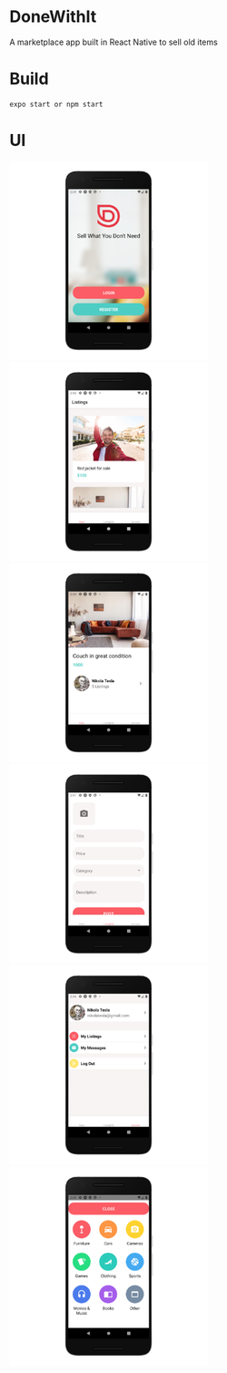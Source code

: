 # DoneWithIt

A marketplace app built in React Native to sell old items

# Build
```
expo start or npm start 
```
###

# UI

<img src="https://github.com/0einstein0/DoneWithIt/blob/main/app/assets/1.png" width="350"> <img src="https://github.com/0einstein0/DoneWithIt/blob/main/app/assets/2.png" width="350"> <img src="https://github.com/0einstein0/DoneWithIt/blob/main/app/assets/3.png" width="350"> <img src="https://github.com/0einstein0/DoneWithIt/blob/main/app/assets/4.png" width="350"> <img src="https://github.com/0einstein0/DoneWithIt/blob/main/app/assets/5.png" width="350"><img src="https://github.com/0einstein0/DoneWithIt/blob/main/app/assets/6.png" width="350">
